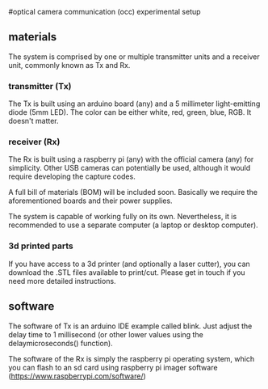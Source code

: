 #optical camera communication (occ) experimental setup

## materials

The system is comprised by one or multiple transmitter units and a receiver unit, commonly known as Tx and Rx.

### transmitter (Tx)
The Tx is built using an arduino board (any) and a 5 millimeter light-emitting diode (5mm LED). The color can be either white, red, green, blue, RGB. It doesn't matter.

### receiver (Rx)
The Rx is built using a raspberry pi (any) with the official camera (any) for simplicity. Other USB cameras can potentially be used, although it would require developing the capture codes.

A full bill of materials (BOM) will be included soon. Basically we require the aforementioned boards and their power supplies.

The system is capable of working fully on its own. Nevertheless, it is recommended to use a separate computer (a laptop or desktop computer).

### 3d printed parts

If you have access to a 3d printer (and optionally a laser cutter), you can download the .STL files available to print/cut. Please get in touch if you need more detailed instructions.

## software 

The software of Tx is an arduino IDE example called blink. Just adjust the delay time to 1 millisecond (or other lower values using the delaymicroseconds() function).

The software of the Rx is simply the raspberry pi operating system, which you can flash to an sd card using raspberry pi imager software (https://www.raspberrypi.com/software/)
